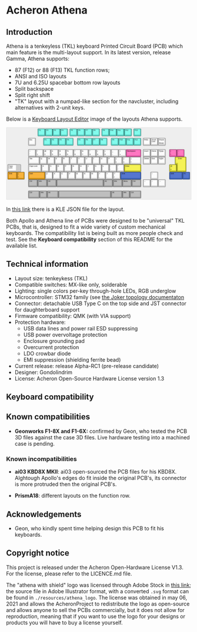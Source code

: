 # Acheron Athena

## Introduction

Athena is a tenkeyless (TKL) keyboard Printed Circuit Board (PCB) which main feature is the multi-layout support. In its latest version, release Gamma, Athena supports:

- 87 (F12) or 88 (F13) TKL function rows;
- ANSI and ISO layouts
- 7U and 6.25U spacebar bottom row layouts
- Split backspace
- Split right shift
- "TK" layout with a numpad-like section for the navcluster, including alternatives with 2-unit keys.

Below is a [Keyboard Layout Editor](http://keyboard-layout-editor.com/) image of the layouts Athena supports.

![Athena KLE](https://raw.githubusercontent.com/Gondolindrim/file_hosting/main/athena/athena_KLE.jpg)

In [this link](https://raw.githubusercontent.com/Gondolindrim/file_hosting/main/athena/athena_KLE.json) there is a KLE JSON file for the layout.

Both Apollo and Athena line of PCBs were designed to be "universal" TKL PCBs, that is, designed to fit a wide variety of custom mechanical keyboards. The compatibility list is being built as more people check and test. See the **Keyboard compatibility** section of this README for the available list.

## Technical information

- Layout size: tenkeykess (TKL)
- Compatible switches: MX-like only, solderable
- Lighting: single colors per-key through-hole LEDs, RGB underglow
- Microcontroller: STM32 family (see [the Joker topology documentaton](https://acheronproject.com/joker_mcus/joker/)
- Connector: detachable USB Type C on the top side and JST connector for daughterboard support
- Firmware compatibility: QMK (with VIA support)
- Protection hardware:
  * USB data lines and power rail ESD suppressing
  * USB power overvoltage protection
  * Enclosure grounding pad
  * Overcurrent protection
  * LDO crowbar diode
  * EMI suppression (shielding ferrite bead)
- Current release: release Alpha-RC1 (pre-release candidate)
- Designer: Gondolindrim
- License: Acheron Open-Source Hardware License version 1.3

## Keyboard compatibility

## Known compatibilities

- **Geonworks F1-8X and F1-6X:** confirmed by Geon, who tested the PCB 3D files against the case 3D files. Live hardware testing into a machined case is pending.

### Known incompatibilities

- **ai03 KBD8X MKII**: ai03 open-sourced the PCB files for his KBD8X. Alghtough Apollo's edges do fit inside the original PCB's, its connector is more protruded then the original PCB's.

- **PrismA18**: different layouts on the function row.

## Acknowledgements

- Geon, who kindly spent time helping design this PCB to fit his keyboards.

## Copyright notice

This project is released under the Acheron Open-Hardware License V1.3. For the license, please refer to the LICENCE.md file.

The "athena with shield" logo was licensed through Adobe Stock in [this link](https://stock.adobe.com/hu/images/greek-goddess-athena-illustration/157297137); the source file in Adobe Illustrator format, with a converted ``.svg`` format  can be found in ``./resources/athena_logo``. The license was obtained in may 06, 2021 and allows the AcheronProject to redistribute the logo as open-source and allows anyone to sell the PCBs commercially, but it does not allow for reproduction, meaning that if you want to use the logo for your designs or products you will have to buy a license yourself.
